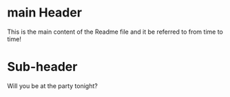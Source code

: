# main Header 

This is the main content of the Readme file and it be referred to from time to time!

# Sub-header

Will you be at the party tonight?

